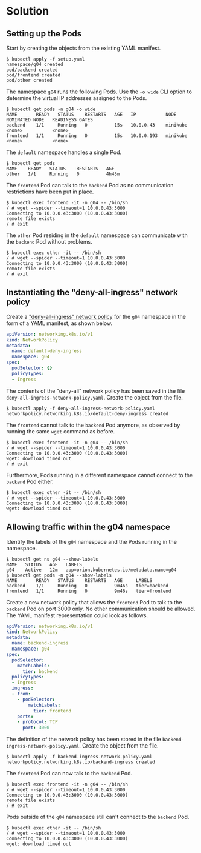 # Solution

## Setting up the Pods

Start by creating the objects from the existing YAML manifest.

```
$ kubectl apply -f setup.yaml
namespace/g04 created
pod/backend created
pod/frontend created
pod/other created
```

The namespace `g04` runs the following Pods. Use the `-o wide` CLI option to determine the virtual IP addresses assigned to the Pods.

```
$ kubectl get pods -n g04 -o wide
NAME       READY   STATUS    RESTARTS   AGE   IP           NODE       NOMINATED NODE   READINESS GATES
backend    1/1     Running   0          15s   10.0.0.43    minikube   <none>           <none>
frontend   1/1     Running   0          15s   10.0.0.193   minikube   <none>           <none>
```

The `default` namespace handles a single Pod.

```
$ kubectl get pods
NAME    READY   STATUS    RESTARTS   AGE
other   1/1     Running   0          4h45m
```

The `frontend` Pod can talk to the `backend` Pod as no communication restrictions have been put in place.

```
$ kubectl exec frontend -it -n g04 -- /bin/sh
/ # wget --spider --timeout=1 10.0.0.43:3000
Connecting to 10.0.0.43:3000 (10.0.0.43:3000)
remote file exists
/ # exit
```

The `other` Pod residing in the `default` namespace can communicate with the `backend` Pod without problems.

```
$ kubectl exec other -it -- /bin/sh
/ # wget --spider --timeout=1 10.0.0.43:3000
Connecting to 10.0.0.43:3000 (10.0.0.43:3000)
remote file exists
/ # exit
```

## Instantiating the "deny-all-ingress" network policy

Create a ["deny-all-ingress" network policy](https://kubernetes.io/docs/concepts/services-networking/network-policies/#default-deny-all-ingress-traffic) for the `g04` namespace in the form of a YAML manifest, as shown below.

```yaml
apiVersion: networking.k8s.io/v1
kind: NetworkPolicy
metadata:
  name: default-deny-ingress
  namespace: g04
spec:
  podSelector: {}
  policyTypes:
  - Ingress
```

The contents of the "deny-all" network policy has been saved in the file `deny-all-ingress-network-policy.yaml`. Create the object from the file.

```
$ kubectl apply -f deny-all-ingress-network-policy.yaml
networkpolicy.networking.k8s.io/default-deny-ingress created
```

The `frontend` cannot talk to the `backend` Pod anymore, as observed by running the same `wget` command as before.

```
$ kubectl exec frontend -it -n g04 -- /bin/sh
/ # wget --spider --timeout=1 10.0.0.43:3000
Connecting to 10.0.0.43:3000 (10.0.0.43:3000)
wget: download timed out
/ # exit
```

Furthermore, Pods running in a different namespace cannot connect to the `backend` Pod either.

```
$ kubectl exec other -it -- /bin/sh
/ # wget --spider --timeout=1 10.0.0.43:3000
Connecting to 10.0.0.43:3000 (10.0.0.43:3000)
wget: download timed out
```

## Allowing traffic within the g04 namespace

Identify the labels of the `g04` namespace and the Pods running in the namespace.

```
$ kubectl get ns g04 --show-labels
NAME   STATUS   AGE   LABELS
g04    Active   12m   app=orion,kubernetes.io/metadata.name=g04
$ kubectl get pods -n g04 --show-labels
NAME       READY   STATUS    RESTARTS   AGE     LABELS
backend    1/1     Running   0          9m46s   tier=backend
frontend   1/1     Running   0          9m46s   tier=frontend
```

Create a new network policy that allows the `frontend` Pod to talk to the `backend` Pod on port 3000 only. No other communication should be allowed. The YAML manifest representation could look as follows.

```yaml
apiVersion: networking.k8s.io/v1
kind: NetworkPolicy
metadata:
  name: backend-ingress
  namespace: g04
spec:
  podSelector:
    matchLabels:
      tier: backend
  policyTypes:
  - Ingress
  ingress:
  - from:
    - podSelector:
        matchLabels:
          tier: frontend
    ports:
    - protocol: TCP
      port: 3000
```

The definition of the network policy has been stored in the file `backend-ingress-network-policy.yaml`. Create the object from the file.

```
$ kubectl apply -f backend-ingress-network-policy.yaml
networkpolicy.networking.k8s.io/backend-ingress created
```

The `frontend` Pod can now talk to the `backend` Pod.

```
$ kubectl exec frontend -it -n g04 -- /bin/sh
/ # wget --spider --timeout=1 10.0.0.43:3000
Connecting to 10.0.0.43:3000 (10.0.0.43:3000)
remote file exists
/ # exit
```

Pods outside of the `g04` namespace still can't connect to the `backend` Pod.

```
$ kubectl exec other -it -- /bin/sh
/ # wget --spider --timeout=1 10.0.0.43:3000
Connecting to 10.0.0.43:3000 (10.0.0.43:3000)
wget: download timed out
```
